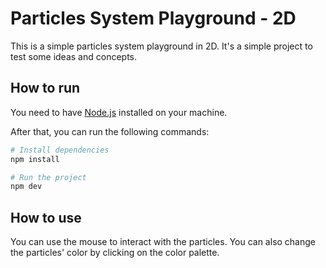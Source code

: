 # Particles System Playground - 2D

This is a simple particles system playground in 2D. It's a simple project to test some ideas and concepts.

## How to run

You need to have [Node.js](https://nodejs.org/en/) installed on your machine.

After that, you can run the following commands:

```bash
# Install dependencies
npm install

# Run the project
npm dev
```

## How to use

You can use the mouse to interact with the particles. You can also change the particles' color by clicking on the color palette.



